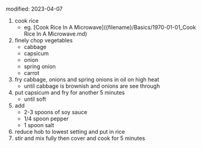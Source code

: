 modified: 2023-04-07

1. cook rice
    - eg. [Cook Rice In A Microwave]({filename}/Basics/1970-01-01_Cook Rice In A Microwave.md)
2. finely chop vegetables
    - cabbage
    - capsicum
    - onion
    - spring onion
    - carrot
3. fry cabbage, onions and spring onions in oil on high heat
    - until cabbage is brownish and onions are see through
4. put capsicum and fry for another 5 minutes
    - until soft
5. add
    - 2-3 spoons of soy sauce
    - 1/4 spoon pepper
    - 1 spoon salt
6. reduce hob to lowest setting and put in rice
7. stir and mix fully then cover and cook for 5 minutes
